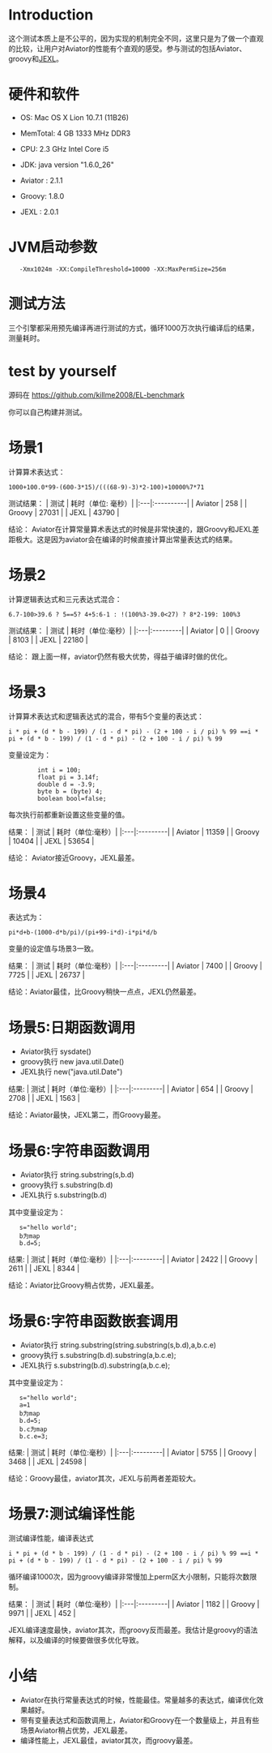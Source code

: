 
# Introduction #
这个测试本质上是不公平的，因为实现的机制完全不同，这里只是为了做一个直观的比较，让用户对Aviator的性能有个直观的感受。参与测试的包括Aviator、groovy和[JEXL](http://commons.apache.org/jexl/)。


# 硬件和软件 #

  * OS:             Mac OS X Lion 10.7.1 (11B26)
  * MemTotal:       4 GB 1333 MHz DDR3

  * CPU:              2.3 GHz Intel Core i5

  * JDK:             java version "1.6.0\_26"

  * Aviator :  2.1.1

  * Groovy:    1.8.0

  * JEXL :  2.0.1

# JVM启动参数 #

```
   -Xmx1024m -XX:CompileThreshold=10000 -XX:MaxPermSize=256m
```


# 测试方法 #

三个引擎都采用预先编译再进行测试的方式，循环1000万次执行编译后的结果，测量耗时。

# test by yourself #

源码在 https://github.com/killme2008/EL-benchmark

你可以自己构建并测试。

# 场景1 #

计算算术表达式：
```
1000+100.0*99-(600-3*15)/(((68-9)-3)*2-100)+10000%7*71
```

测试结果：
| 测试 | 耗时（单位: 毫秒）|
|:---|:----------|
| Aviator | 258        |
| Groovy  | 27031       |
| JEXL |  43790    |

结论： Aviator在计算常量算术表达式的时候是非常快速的，跟Groovy和JEXL差距极大。这是因为aviator会在编译的时候直接计算出常量表达式的结果。

# 场景2 #

计算逻辑表达式和三元表达式混合：
```
6.7-100>39.6 ? 5==5? 4+5:6-1 : !(100%3-39.0<27) ? 8*2-199: 100%3
```

测试结果：
| 测试 | 耗时（单位:毫秒）|
|:---|:---------|
| Aviator | 0        |
| Groovy  | 8103      |
| JEXL |  22180   |

结论： 跟上面一样，aviator仍然有极大优势，得益于编译时做的优化。

# 场景3 #

计算算术表达式和逻辑表达式的混合，带有5个变量的表达式：
```
i * pi + (d * b - 199) / (1 - d * pi) - (2 + 100 - i / pi) % 99 ==i * pi + (d * b - 199) / (1 - d * pi) - (2 + 100 - i / pi) % 99
```

变量设定为：
```
        int i = 100;
        float pi = 3.14f;
        double d = -3.9;
        byte b = (byte) 4;
        boolean bool=false;
```

每次执行前都重新设置这些变量的值。

结果：
| 测试 | 耗时（单位:毫秒）|
|:---|:---------|
| Aviator | 11359        |
| Groovy  | 10404     |
| JEXL | 53654    |

结论： Aviator接近Groovy，JEXL最差。

# 场景4 #

表达式为：
```
pi*d+b-(1000-d*b/pi)/(pi+99-i*d)-i*pi*d/b
```
变量的设定值与场景3一致。

结果：
| 测试 | 耗时（单位:毫秒）|
|:---|:---------|
| Aviator | 7400        |
| Groovy  | 7725     |
| JEXL | 26737    |

结论：Aviator最佳，比Groovy稍快一点点，JEXL仍然最差。

# 场景5:日期函数调用 #

  * Aviator执行 sysdate()
  * groovy执行   new java.util.Date()
  * JEXL执行 new("java.util.Date")

结果:
| 测试 | 耗时（单位:毫秒）|
|:---|:---------|
| Aviator | 654        |
| Groovy  | 2708     |
| JEXL |  1563    |

结论：Aviator最快，JEXL第二，而Groovy最差。

# 场景6:字符串函数调用 #

  * Aviator执行 string.substring(s,b.d)
  * groovy执行  s.substring(b.d)
  * JEXL执行  s.substring(b.d)

其中变量设定为：
```
   s="hello world";
   b为map
   b.d=5;
```

结果:
| 测试 | 耗时（单位:毫秒）|
|:---|:---------|
| Aviator | 2422        |
| Groovy  | 2611     |
| JEXL |  8344    |

结论：Aviator比Groovy稍占优势，JEXL最差。

# 场景6:字符串函数嵌套调用 #

  * Aviator执行 string.substring(string.substring(s,b.d),a,b.c.e)
  * groovy执行  s.substring(b.d).substring(a,b.c.e);
  * JEXL执行  s.substring(b.d).substring(a,b.c.e);

其中变量设定为：
```
   s="hello world";
   a=1
   b为map
   b.d=5;
   b.c为map
   b.c.e=3;
```

结果:
| 测试 | 耗时（单位:毫秒）|
|:---|:---------|
| Aviator | 5755        |
| Groovy  | 3468     |
| JEXL |  24598   |

结论：Groovy最佳，aviator其次，JEXL与前两者差距较大。


# 场景7:测试编译性能 #

测试编译性能，编译表达式
```
i * pi + (d * b - 199) / (1 - d * pi) - (2 + 100 - i / pi) % 99 ==i * pi + (d * b - 199) / (1 - d * pi) - (2 + 100 - i / pi) % 99
```

循环编译1000次，因为groovy编译非常慢加上perm区大小限制，只能将次数限制。

结果：
| 测试 | 耗时（单位:毫秒）|
|:---|:---------|
| Aviator | 1182       |
| Groovy  | 9971     |
| JEXL |  452     |

JEXL编译速度最快，aviator其次，而groovy反而最差。我估计是groovy的语法解释，以及编译的时候要做很多优化导致。

# 小结 #

  * Aviator在执行常量表达式的时候，性能最佳。常量越多的表达式，编译优化效果越好。
  * 带有变量表达式和函数调用上，Aviator和Groovy在一个数量级上，并且有些场景Aviator稍占优势，JEXL最差。
  * 编译性能上，JEXL最佳，aviator其次，而groovy最差。